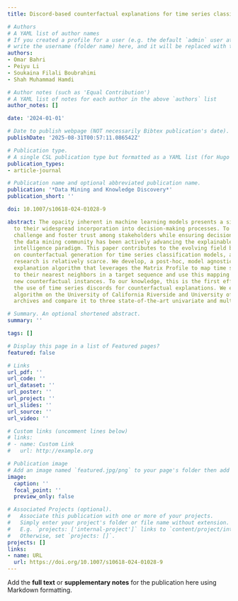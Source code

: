 ```yaml
---
title: Discord-based counterfactual explanations for time series classification

# Authors
# A YAML list of author names
# If you created a profile for a user (e.g. the default `admin` user at `content/authors/admin/`), 
# write the username (folder name) here, and it will be replaced with their full name and linked to their profile.
authors:
- Omar Bahri
- Peiyu Li
- Soukaina Filali Boubrahimi
- Shah Muhammad Hamdi

# Author notes (such as 'Equal Contribution')
# A YAML list of notes for each author in the above `authors` list
author_notes: []

date: '2024-01-01'

# Date to publish webpage (NOT necessarily Bibtex publication's date).
publishDate: '2025-08-31T00:57:11.086542Z'

# Publication type.
# A single CSL publication type but formatted as a YAML list (for Hugo requirements).
publication_types:
- article-journal

# Publication name and optional abbreviated publication name.
publication: '*Data Mining and Knowledge Discovery*'
publication_short: ''

doi: 10.1007/s10618-024-01028-9

abstract: The opacity inherent in machine learning models presents a significant hindrance
  to their widespread incorporation into decision-making processes. To address this
  challenge and foster trust among stakeholders while ensuring decision fairness,
  the data mining community has been actively advancing the explainable artificial
  intelligence paradigm. This paper contributes to the evolving field by focusing
  on counterfactual generation for time series classification models, a domain where
  research is relatively scarce. We develop, a post-hoc, model agnostic counterfactual
  explanation algorithm that leverages the Matrix Profile to map time series discords
  to their nearest neighbors in a target sequence and use this mapping to generate
  new counterfactual instances. To our knowledge, this is the first effort towards
  the use of time series discords for counterfactual explanations. We evaluate our
  algorithm on the University of California Riverside and University of East Anglia
  archives and compare it to three state-of-the-art univariate and multivariate methods.

# Summary. An optional shortened abstract.
summary: ''

tags: []

# Display this page in a list of Featured pages?
featured: false

# Links
url_pdf: ''
url_code: ''
url_dataset: ''
url_poster: ''
url_project: ''
url_slides: ''
url_source: ''
url_video: ''

# Custom links (uncomment lines below)
# links:
# - name: Custom Link
#   url: http://example.org

# Publication image
# Add an image named `featured.jpg/png` to your page's folder then add a caption below.
image:
  caption: ''
  focal_point: ''
  preview_only: false

# Associated Projects (optional).
#   Associate this publication with one or more of your projects.
#   Simply enter your project's folder or file name without extension.
#   E.g. `projects: ['internal-project']` links to `content/project/internal-project/index.md`.
#   Otherwise, set `projects: []`.
projects: []
links:
- name: URL
  url: https://doi.org/10.1007/s10618-024-01028-9
---
```


Add the **full text** or **supplementary notes** for the publication here using Markdown formatting.
